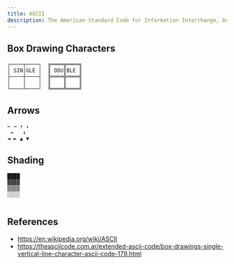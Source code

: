 ```yaml
---
title: ASCII
description: The American Standard Code for Information Interchange, but mostly cool characters nowadays.
---
```


## Box Drawing Characters

```
┌────┬────┐  ╔════╦════╗
│ SIN│GLE │  ║ DOU║BLE ║
├────┼────┤  ╠════╬════╣
│    │    │  ║    ║    ║
└────┴────┘  ╚════╩════╝
```

## Arrows

```
← → ↑ ↓
 ↔   ↕
◄ ► ▲ ▼
```



## Shading

```
████
▓▓▓▓
▒▒▒▒
░░░░
    
```



## References

- https://en.wikipedia.org/wiki/ASCII
- https://theasciicode.com.ar/extended-ascii-code/box-drawings-single-vertical-line-character-ascii-code-179.html

